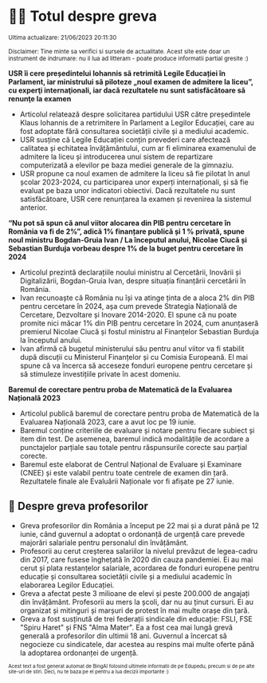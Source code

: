 # 👩‍🏫 Totul despre greva
<sub>Ultima actualizare: 21/06/2023 20:11:30</sub>

<sub>Disclaimer: Tine minte sa verifici si sursele de actualitate. Acest site este doar un instrument de indrumare: nu il lua ad litteram - poate produce informatii partial gresite :)</sub>

**USR îi cere președintelui Iohannis să retrimită Legile Educației în Parlament, iar ministrului să piloteze „noul examen de admitere la liceu”, cu experţi internaţionali, iar dacă rezultatele nu sunt satisfăcătoare să renunţe la examen**

- Articolul relatează despre solicitarea partidului USR către președintele Klaus Iohannis de a retrimitere în Parlament a Legilor Educației, care au fost adoptate fără consultarea societății civile și a mediului academic.
- USR susține că Legile Educației conțin prevederi care afectează calitatea și echitatea învățământului, cum ar fi eliminarea examenului de admitere la liceu și introducerea unui sistem de repartizare computerizată a elevilor pe baza mediei generale de la gimnaziu.
- USR propune ca noul examen de admitere la liceu să fie pilotat în anul școlar 2023-2024, cu participarea unor experți internaționali, și să fie evaluat pe baza unor indicatori obiectivi. Dacă rezultatele nu sunt satisfăcătoare, USR cere renunțarea la examen și revenirea la sistemul anterior.

**“Nu pot să spun că anul viitor alocarea din PIB pentru cercetare în România va fi de 2%”, adică 1% finanțare publică și 1 % privată, spune noul ministru Bogdan-Gruia Ivan / La începutul anului, Nicolae Ciucă și Sebastian Burduja vorbeau despre 1% de la buget pentru cercetare în 2024**

- Articolul prezintă declarațiile noului ministru al Cercetării, Inovării și Digitalizării, Bogdan-Gruia Ivan, despre situația finanțării cercetării în România.
- Ivan recunoaște că România nu își va atinge ținta de a aloca 2% din PIB pentru cercetare în 2024, așa cum prevede Strategia Națională de Cercetare, Dezvoltare și Inovare 2014-2020. El spune că nu poate promite nici măcar 1% din PIB pentru cercetare în 2024, cum anunțaseră premierul Nicolae Ciucă și fostul ministru al Finanțelor Sebastian Burduja la începutul anului.
- Ivan afirmă că bugetul ministerului său pentru anul viitor va fi stabilit după discuții cu Ministerul Finanțelor și cu Comisia Europeană. El mai spune că va încerca să acceseze fonduri europene pentru cercetare și să stimuleze investițiile private în acest domeniu.

**Baremul de corectare pentru proba de Matematică de la Evaluarea Națională 2023**

- Articolul publică baremul de corectare pentru proba de Matematică de la Evaluarea Națională 2023, care a avut loc pe 19 iunie.
- Baremul conține criteriile de evaluare și notare pentru fiecare subiect și item din test. De asemenea, baremul indică modalitățile de acordare a punctajelor parțiale sau totale pentru răspunsurile corecte sau parțial corecte.
- Baremul este elaborat de Centrul Național de Evaluare și Examinare (CNEE) și este valabil pentru toate centrele de examen din țară. Rezultatele finale ale Evaluării Naționale vor fi afișate pe 27 iunie.

## 🏫 Despre greva profesorilor

- Greva profesorilor din România a început pe 22 mai și a durat până pe 12 iunie, când guvernul a adoptat o ordonanță de urgență care prevede majorări salariale pentru personalul din învățământ.
- Profesorii au cerut creșterea salariilor la nivelul prevăzut de legea-cadru din 2017, care fusese înghețată în 2020 din cauza pandemiei. Ei au mai cerut și plata restanțelor salariale, acordarea de fonduri europene pentru educație și consultarea societății civile și a mediului academic în elaborarea Legilor Educației.
- Greva a afectat peste 3 milioane de elevi și peste 200.000 de angajați din învățământ. Profesorii au mers la școli, dar nu au ținut cursuri. Ei au organizat și mitinguri și marșuri de protest în mai multe orașe din țară.
- Greva a fost susținută de trei federații sindicale din educație: FSLI, FSE "Spiru Haret" și FNS "Alma Mater". Ea a fost cea mai lungă grevă generală a profesorilor din ultimii 18 ani. Guvernul a încercat să negocieze cu sindicatele, dar acestea au respins mai multe oferte până la adoptarea ordonanței de urgență.


<sub><sub>Acest text a fost generat automat de BingAI folosind ultimele informatii de pe Edupedu, precum si de pe alte site-uri de stiri. Deci, nu te baza pe el pentru a lua decizii importante :)</sub></sub>